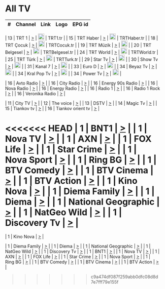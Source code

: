 <h1>All TV</h1>

| #   | Channel        | Link  | Logo | EPG id |
|:---:|:--------------:|:-----:|:----:|:------:|

| 13  | TRT 1            | [>](https://tv-trt1.medya.trt.com.tr/master.m3u8) | <img height="20" src="https://i.imgur.com/j786OLG.png"/> | TRT1.tr |
| 15  | TRT Haber        | [>](https://tv-trthaber.medya.trt.com.tr/master.m3u8) | <img height="20" src="https://i.imgur.com/OVfo8Ab.png"/> | TRTHaber.tr |
| 18  | TRT Çocuk        | [>](https://tv-trtcocuk.medya.trt.com.tr/master.m3u8) | <img height="20" src="https://i.imgur.com/QLFmD6d.png"/> | TRTCocuk.tr |
| 19  | TRT Müzik        | [>](https://tv-trtmuzik.medya.trt.com.tr/master.m3u8) | <img height="20" src="https://i.imgur.com/fIVFCEd.png"/> |
| 20  | TRT Belgesel     | [>](https://tv-trtbelgesel.medya.trt.com.tr/master.m3u8) | <img height="20" src="https://i.imgur.com/MGO87pe.png"/> | TRTBelgesel.tr |
| 24  | TRT World        | [>](https://tv-trtworld.medya.trt.com.tr/master.m3u8) | <img height="20" src="https://i.imgur.com/JEA2xpv.png"/> | TRTWorld.tr |
| 25  | TRT Türk         | [>](https://tv-trtturk.medya.trt.com.tr/master.m3u8) | <img height="20" src="https://i.imgur.com/OSTOQNw.png"/> | TRTTurk.tr |
| 29  | Star Tv   | [>](https://dogus-live.daioncdn.net/startv/startv_360p.m3u8) | <img height="20" src="https://i.imgur.com/IebUZx1.png"/> |
| 30  | Show Tv     | [>](https://ciner-live.daioncdn.net/showtv/showtv.m3u8) | <img height="20" src="https://i.imgur.com/IebUZx1.png"/> |
| 31  | Kanal 7     | [>](https://kanal7-live.daioncdn.net/kanal7/kanal7.m3u8) | <img height="20" src="https://i.imgur.com/IebUZx1.png"/> |
| 33  | Euro D    | [>](https://www.youtube.com/user/KanalD/live) | <img height="20" src="https://i.imgur.com/IebUZx1.png"/> |
| 34  | Beyaz Tv     | [>](https://beyaztv-live.daioncdn.net/beyaztv/beyaztv.m3u8) | <img height="20" src="https://i.imgur.com/IebUZx1.png"/> |
| 34  | Kral Pop Tv     | [>](https://www.youtube.com/watch?v=GuFTuKoXepw) | <img height="20" src="https://i.imgur.com/IebUZx1.png"/> |
| 34  | Power Tv     | [>](https://livetv.powerapp.com.tr/powerTV/powerhd.smil/chunklist.m3u8) | <img height="20" src="https://i.imgur.com/IebUZx1.png"/> |

| 16  | Avto Radio | [>](http://stream.metacast.eu/avtoradio.mp3.m3u) |
| 16  | City Radio | [>](http://stream.metacast.eu/city.aac.m3u) |
| 16  | Energy 90s Radio | [>](http://stream.metacast.eu/energy-90s.m3u) |
| 16  | Nova Radio | [>](http://stream.metacast.eu/nova.aac.m3u) |
| 16  | Energy Radio | [>](http://stream.metacast.eu/nrj.aac.m3u) |
| 16  | Radio 1 | [>](http://stream.metacast.eu/radio1.aac.m3u) |
| 16  | Radio 1 Rock | [>](http://stream.metacast.eu/radio1rock.aac.m3u) |
| 16  | Veronika Radio | [>](http://stream.metacast.eu/veronika.aac.m3u) |

| 11  | City TV | [>](https://tv.city.bg/play/tshls/citytv/index.m3u8) |
| 12  | The voice | [>](https://bss1.neterra.tv/thevoice/thevoice.m3u8) |
| 13  | DSTV | [>](http://46.249.95.140:8081/hls/data.m3u8) |
| 14  | Magic Tv | [>](https://bss1.neterra.tv/magictv/magictv.m3u8) |
| 15  | Tiankov tv | [>](https://streamer103.neterra.tv/tiankov-folk/live.m3u8) |
| 16  | Tiankov orient tv | [>](https://streamer103.neterra.tv/tiankov-orient/live.m3u8) |

<<<<<<< HEAD
| 1 | BNT1 | [>](https://ymkaya.xyz:20110/tv/bnt1/playlist.m3u8?wmsAuthSign=c2VydmVyX3RpbWU9NS8yNi8yMDI1IDE6MzY6MDQgUE0maGFzaF92YWx1ZT1QSS84aVIvQzJBSk5HRmI2MXc4eit3PT0mdmFsaWRtaW51dGVzPTYw) |
| 1 | Nova TV | [>](https://ymkaya.xyz:20110/tv/novatv/playlist.m3u8?wmsAuthSign=c2VydmVyX3RpbWU9NS8yNi8yMDI1IDE6MzY6MTQgUE0maGFzaF92YWx1ZT1yc0N6SDMvRGVWSXFWWU5ZMjMzMGFnPT0mdmFsaWRtaW51dGVzPTYw) |
| 1 | AXN | [>](https://ymkaya.xyz:20110/tv/axn/playlist.m3u8?wmsAuthSign=c2VydmVyX3RpbWU9NS8yNi8yMDI1IDE6MzY6MjUgUE0maGFzaF92YWx1ZT1uSnJYNS9SUTUwNDhDd0J4RnhCTllBPT0mdmFsaWRtaW51dGVzPTYw) |
| 1 | FOX Life | [>](https://ymkaya.xyz:20110/tv/foxlife/playlist.m3u8?wmsAuthSign=c2VydmVyX3RpbWU9NS8yNi8yMDI1IDE6MzY6MzUgUE0maGFzaF92YWx1ZT1BWjJZOXlBVytmOFphWHFlNHF1L29BPT0mdmFsaWRtaW51dGVzPTYw) |
| 1 | Star Crime | [>](https://ymkaya.xyz:20110/tv/foxcrime/playlist.m3u8?wmsAuthSign=c2VydmVyX3RpbWU9NS8yNi8yMDI1IDE6MzY6NDUgUE0maGFzaF92YWx1ZT1VNkZSN0N2bFV3MlYybVR0bEhVSzdBPT0mdmFsaWRtaW51dGVzPTYw) |
| 1 | Nova Sport | [>](https://ymkaya.xyz:20110/tv/novasport/playlist.m3u8?wmsAuthSign=c2VydmVyX3RpbWU9NS8yNi8yMDI1IDE6MzY6NTUgUE0maGFzaF92YWx1ZT1Nc1hJZmlFLy8xNWMzQUgxQUNwdU9BPT0mdmFsaWRtaW51dGVzPTYw) |
| 1 | Ring BG | [>](https://ymkaya.xyz:20110/tv/ringbg/playlist.m3u8?wmsAuthSign=c2VydmVyX3RpbWU9NS8yNi8yMDI1IDE6Mzc6MDUgUE0maGFzaF92YWx1ZT1QWlJYbGtTQUpOMVhZcHdhL1VPME5BPT0mdmFsaWRtaW51dGVzPTYw) |
| 1 | BTV Comedy | [>](https://ymkaya.xyz:20110/tv/btvcomedy/playlist.m3u8?wmsAuthSign=c2VydmVyX3RpbWU9NS8yNi8yMDI1IDE6Mzc6MTUgUE0maGFzaF92YWx1ZT1hbmFsRVJ6a3hIdTdqRHFRUlBkUzRRPT0mdmFsaWRtaW51dGVzPTYw) |
| 1 | BTV Cinema | [>](https://ymkaya.xyz:20110/tv/btvcinema/playlist.m3u8?wmsAuthSign=c2VydmVyX3RpbWU9NS8yNi8yMDI1IDE6Mzc6MjUgUE0maGFzaF92YWx1ZT1DWHd2bFM2R1VUemhxZFZmSFUxc2hBPT0mdmFsaWRtaW51dGVzPTYw) |
| 1 | BTV Action | [>](https://ymkaya.xyz:20110/tv/btvaction/playlist.m3u8?wmsAuthSign=c2VydmVyX3RpbWU9NS8yNi8yMDI1IDE6Mzc6MzUgUE0maGFzaF92YWx1ZT1xUHNSRFBYVHZCQlNGZ0hRbG5Rckp3PT0mdmFsaWRtaW51dGVzPTYw) |
| 1 | Kino Nova | [>](https://ymkaya.xyz:20110/tv/kinonova/playlist.m3u8?wmsAuthSign=c2VydmVyX3RpbWU9NS8yNi8yMDI1IDE6Mzc6NDUgUE0maGFzaF92YWx1ZT1wdWFxWWlDOHpXVE1pTTkwUU56OFZRPT0mdmFsaWRtaW51dGVzPTYw) |
| 1 | Diema Family | [>](https://ymkaya.xyz:20110/tv/diemafamily/playlist.m3u8?wmsAuthSign=c2VydmVyX3RpbWU9NS8yNi8yMDI1IDE6Mzc6NTUgUE0maGFzaF92YWx1ZT1CYjF4NXVveFhNT2doRXhwcmV6c1BBPT0mdmFsaWRtaW51dGVzPTYw) |
| 1 | Diema | [>](https://ymkaya.xyz:20110/tv/diema/playlist.m3u8?wmsAuthSign=c2VydmVyX3RpbWU9NS8yNi8yMDI1IDE6Mzg6MDUgUE0maGFzaF92YWx1ZT1VQVRDMm1mRjBHOXMvVjZsQlhXMXVBPT0mdmFsaWRtaW51dGVzPTYw) |
| 1 | National Geographic | [>](https://ymkaya.xyz:20110/tv/natgeo/playlist.m3u8?wmsAuthSign=c2VydmVyX3RpbWU9NS8yNi8yMDI1IDE6Mzg6MTUgUE0maGFzaF92YWx1ZT1ZbTN0ZGk4NkV5V3pEQ1hTaG1idEhBPT0mdmFsaWRtaW51dGVzPTYw) |
| 1 | NatGeo Wild | [>](https://ymkaya.xyz:20110/tv/natgeowild/playlist.m3u8?wmsAuthSign=c2VydmVyX3RpbWU9NS8yNi8yMDI1IDE6Mzg6MjUgUE0maGFzaF92YWx1ZT1mMkVMdm5uNW9SZS9peVdGT3JMeG1BPT0mdmFsaWRtaW51dGVzPTYw) |
| 1 | Discovery Tv | [>](https://ymkaya.xyz:20110/tv/discovery/playlist.m3u8?wmsAuthSign=c2VydmVyX3RpbWU9NS8yNi8yMDI1IDE6Mzg6MzUgUE0maGFzaF92YWx1ZT0vOEY1SkpRcUNQWi90OFMzYnFQSjBnPT0mdmFsaWRtaW51dGVzPTYw) |
=======


| 1 | Kino Nova | [>](https://ymkaya.xyz:11336/tv/kinonova/playlist.m3u8?wmsAuthSign=c2VydmVyX3RpbWU9MS8yLzIwMjUgNDo0MDoyMCBBTSZoYXNoX3ZhbHVlPWlFS1FrWEtMMVRFM3l5YklUWUJQUHc9PSZ2YWxpZG1pbnV0ZXM9NjA=) |

| 1 | Diema Family | [>](https://ymkaya.xyz:11336/tv/diemafamily/playlist.m3u8?wmsAuthSign=c2VydmVyX3RpbWU9MS8yLzIwMjUgNDo0MDozMCBBTSZoYXNoX3ZhbHVlPUVUaTVKTldvZTF5WVVCM0YwL21kaXc9PSZ2YWxpZG1pbnV0ZXM9NjA=) |
| 1 | Diema | [>](https://ymkaya.xyz:11336/tv/diema/playlist.m3u8?wmsAuthSign=c2VydmVyX3RpbWU9MS8yLzIwMjUgNDo0MDo0MCBBTSZoYXNoX3ZhbHVlPVlYMWVJT2NuUjNpUTBsaytEUFFOS2c9PSZ2YWxpZG1pbnV0ZXM9NjA=) |
| 1 | National Geographic | [>](https://ymkaya.xyz:11336/tv/natgeo/playlist.m3u8?wmsAuthSign=c2VydmVyX3RpbWU9MS8yLzIwMjUgNDo0MTo0MSBBTSZoYXNoX3ZhbHVlPTJQTlVmcG5nYWx0M013eUhGRGxnd0E9PSZ2YWxpZG1pbnV0ZXM9NjA=) |
| 1 | NatGeo Wild | [>](https://ymkaya.xyz:11336/tv/natgeowild/playlist.m3u8?wmsAuthSign=c2VydmVyX3RpbWU9MS8yLzIwMjUgNDo0MTo1MSBBTSZoYXNoX3ZhbHVlPVl1OXZaTTliN0hGWEN3eDBYd1duNkE9PSZ2YWxpZG1pbnV0ZXM9NjA=) |
| 1 | Discovery Tv | [>](https://ymkaya.xyz:11336/tv/discovery/playlist.m3u8?wmsAuthSign=c2VydmVyX3RpbWU9MS8yLzIwMjUgNDo0MjowMSBBTSZoYXNoX3ZhbHVlPWtBQmdLNlY2RmQwWElzMVYzSDJyVkE9PSZ2YWxpZG1pbnV0ZXM9NjA=) |
| 1 | BNT1 | [>](https://ymkaya.xyz:11336/tv/bnt1/playlist.m3u8?wmsAuthSign=c2VydmVyX3RpbWU9MS8yLzIwMjUgNDozODozOCBBTSZoYXNoX3ZhbHVlPVVrMVlRQXpJWlhYeUh6ZFVpSC9NMUE9PSZ2YWxpZG1pbnV0ZXM9NjA=) |
| 1 | Nova TV | [>](https://ymkaya.xyz:11336/tv/novatv/playlist.m3u8?wmsAuthSign=c2VydmVyX3RpbWU9MS8yLzIwMjUgNDozODo0OCBBTSZoYXNoX3ZhbHVlPUVxQjh1a0ZzYkVGZU8zZDFGTzdreVE9PSZ2YWxpZG1pbnV0ZXM9NjA=) |
| 1 | AXN | [>](https://ymkaya.xyz:11336/tv/axn/playlist.m3u8?wmsAuthSign=c2VydmVyX3RpbWU9MS8yLzIwMjUgNDozODo1OCBBTSZoYXNoX3ZhbHVlPUpkWStGY1hkNXhaOVpPZ0thQ0FZL3c9PSZ2YWxpZG1pbnV0ZXM9NjA=) |
| 1 | FOX Life | [>](https://ymkaya.xyz:11336/tv/foxlife/playlist.m3u8?wmsAuthSign=c2VydmVyX3RpbWU9MS8yLzIwMjUgNDozOToxMCBBTSZoYXNoX3ZhbHVlPWt1ZDc1T3AzYlZDTjJnSy9TU0xJZlE9PSZ2YWxpZG1pbnV0ZXM9NjA=) |
| 1 | Star Crime | [>](https://ymkaya.xyz:11336/tv/foxcrime/playlist.m3u8?wmsAuthSign=c2VydmVyX3RpbWU9MS8yLzIwMjUgNDozOToyMCBBTSZoYXNoX3ZhbHVlPXIwVU45Nm9FR1l2enNkTG9TanBxbmc9PSZ2YWxpZG1pbnV0ZXM9NjA=) |
| 1 | Nova Sport | [>](https://ymkaya.xyz:11336/tv/novasport/playlist.m3u8?wmsAuthSign=c2VydmVyX3RpbWU9MS8yLzIwMjUgNDozOTozMCBBTSZoYXNoX3ZhbHVlPXlSZ0UxazVaM0xhSmc0NmR4T0c1T2c9PSZ2YWxpZG1pbnV0ZXM9NjA=) |
| 1 | Ring BG | [>](https://ymkaya.xyz:11336/tv/ringbg/playlist.m3u8?wmsAuthSign=c2VydmVyX3RpbWU9MS8yLzIwMjUgNDozOTo0MCBBTSZoYXNoX3ZhbHVlPTR4aUlFNHVUYWN4enY1WkVuOFZma2c9PSZ2YWxpZG1pbnV0ZXM9NjA=) |
| 1 | BTV Comedy | [>](https://ymkaya.xyz:11336/tv/btvcomedy/playlist.m3u8?wmsAuthSign=c2VydmVyX3RpbWU9MS8yLzIwMjUgNDozOTo1MCBBTSZoYXNoX3ZhbHVlPUtrMTJ2RHNTTUU1RFp1ZkVOdXFSK3c9PSZ2YWxpZG1pbnV0ZXM9NjA=) |
| 1 | BTV Cinema | [>](https://ymkaya.xyz:11336/tv/btvcinema/playlist.m3u8?wmsAuthSign=c2VydmVyX3RpbWU9MS8yLzIwMjUgNDozOTo1OSBBTSZoYXNoX3ZhbHVlPTZWcU9FZW56cG1NM1lrYy8xNE5NeHc9PSZ2YWxpZG1pbnV0ZXM9NjA=) |
| 1 | BTV Action | [>](https://ymkaya.xyz:11336/tv/btvaction/playlist.m3u8?wmsAuthSign=c2VydmVyX3RpbWU9MS8yLzIwMjUgNDo0MDoxMCBBTSZoYXNoX3ZhbHVlPUlDd0ErRkZVWThyMVZwR3c2REdGZ3c9PSZ2YWxpZG1pbnV0ZXM9NjA=) |
>>>>>>> c9a474df087f259abb0dfc08d8d7e7fff79e155f
